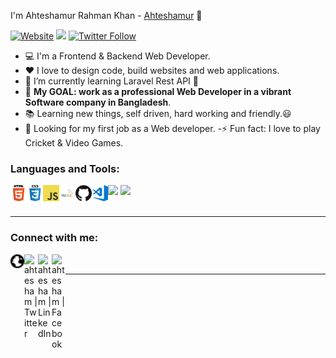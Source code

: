  I'm Ahteshamur Rahman Khan - [Ahteshamur][website] :boy:

[![Website](https://img.shields.io/website?label=thamrk.com&style=for-the-badge&url=https%3A%2F%2Fthamrk.com)](https://thamrk.com/)
<a href="https://www.linkedin.com/in/ahteshamur-rahman-khan-293285190/"><img  src="https://img.shields.io/badge/linkedin-%230077B5.svg?&style=for-the-badge&logo=linkedin&logoColor=white"></a>
[![Twitter Follow](https://img.shields.io/twitter/follow/ahteshamurrahmn?color=1DA1F2&logo=twitter&style=for-the-badge)](https://twitter.com/intent/follow?original_referer=https%3A%2F%2Fgithub.com%2Fahteshamurrahmn&screen_name=ahteshamurrahmn)

- :computer: I'm a Frontend & Backend Web Developer.
- :heart: I love to design  code, build websites and web applications.
- 🌱 I’m currently learning Laravel Rest API :green_book:
- :electric_plug: **My GOAL: work as a professional Web Developer in a vibrant Software company in Bangladesh**.
- :books: Learning new things, self driven, hard working and friendly.:smiley:
- 💼 Looking for my first job as a Web developer.
-⚡ Fun fact: I love to play Cricket & Video Games.



### Languages and Tools:


<img align="left" alt="HTML5" width="26px" src="https://raw.githubusercontent.com/github/explore/80688e429a7d4ef2fca1e82350fe8e3517d3494d/topics/html/html.png" />
<img align="left" alt="CSS3" width="26px" src="https://raw.githubusercontent.com/github/explore/80688e429a7d4ef2fca1e82350fe8e3517d3494d/topics/css/css.png" />
<img align="left" alt="JavaScript" width="26px" src="https://raw.githubusercontent.com/github/explore/80688e429a7d4ef2fca1e82350fe8e3517d3494d/topics/javascript/javascript.png" />
<img align="left" alt="MySQL" width="26px" src="https://raw.githubusercontent.com/github/explore/80688e429a7d4ef2fca1e82350fe8e3517d3494d/topics/mysql/mysql.png" />
<img align="left" alt="GitHub" width="26px" src="https://raw.githubusercontent.com/github/explore/78df643247d429f6cc873026c0622819ad797942/topics/github/github.png" />
<img src="https://img.shields.io/badge/php%20-%23777BB4.svg?&style=for-the-badge&logo=php&logoColor=white"/>
<img src="https://img.shields.io/badge/laravel%20-%23FF2D20.svg?&style=for-the-badge&logo=laravel&logoColor=white"/> 
<img align="left" alt="Visual Studio Code" width="26px" src="https://raw.githubusercontent.com/github/explore/80688e429a7d4ef2fca1e82350fe8e3517d3494d/topics/visual-studio-code/visual-studio-code.png" />
<br />
<br />

---
### Connect with me:

[<img align="left" alt="thamrk.com" width="22px" src="https://raw.githubusercontent.com/iconic/open-iconic/master/svg/globe.svg" />][website]
[<img align="left" alt="ahtesham | Twitter" width="22px" src="https://cdn.jsdelivr.net/npm/simple-icons@v3/icons/twitter.svg" />][twitter]
[<img align="left" alt="ahtesham | LinkedIn" width="22px" src="https://cdn.jsdelivr.net/npm/simple-icons@v3/icons/linkedin.svg" />][linkedin]
[<img align="left" alt="ahtesham | Facebook" width="22px" src="https://cdn.jsdelivr.net/npm/simple-icons@v3/icons/facebook.svg" />][facebook]

<br />

---


[website]: https://thamrk.com/
[twitter]: https://twitter.com/ahteshamurrahmn
[linkedin]: https://www.linkedin.com/in/ahteshamur-rahman-khan-293285190/
[facebook]: https://www.facebook.com/ahteshamurrahman.khan.106
